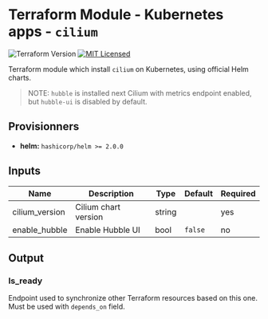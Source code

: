 # Terraform Module - Kubernetes apps - `cilium`

![Terraform Version](https://img.shields.io/badge/terraform-≥_0.14-blueviolet)
[![MIT Licensed](https://img.shields.io/badge/license-MIT-green.svg)](https://tldrlegal.com/license/mit-license)


Terraform module which install `cilium` on Kubernetes, using official Helm charts. 

> NOTE: `hubble` is installed next Cilium with metrics endpoint enabled, but `hubble-ui` is disabled by default.

## Provisionners

- **helm:** `hashicorp/helm >= 2.0.0`

## Inputs

| Name | Description | Type | Default | Required |
|------|-------------|------|---------|----------|
|cilium_version|Cilium chart version|string||yes|
|enable_hubble|Enable Hubble UI|bool|`false`|no|

## Output

### Is_ready

Endpoint used to synchronize other Terraform resources based on this one. Must be used with `depends_on` field.
